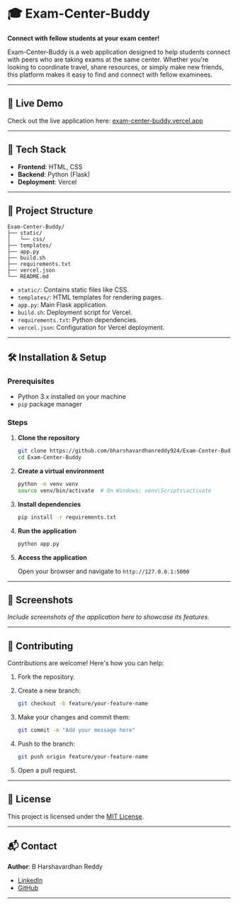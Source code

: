 # 🎓 Exam-Center-Buddy

**Connect with fellow students at your exam center!**

Exam-Center-Buddy is a web application designed to help students connect with peers who are taking exams at the same center. Whether you're looking to coordinate travel, share resources, or simply make new friends, this platform makes it easy to find and connect with fellow examinees.

---

## 🚀 Live Demo

Check out the live application here: [exam-center-buddy.vercel.app](https://exam-center-buddy.vercel.app)

---

## 🧰 Tech Stack

- **Frontend**: HTML, CSS
- **Backend**: Python (Flask)
- **Deployment**: Vercel

---

## 📂 Project Structure

```
Exam-Center-Buddy/
├── static/
│   └── css/
├── templates/
├── app.py
├── build.sh
├── requirements.txt
├── vercel.json
└── README.md
```

- `static/`: Contains static files like CSS.
- `templates/`: HTML templates for rendering pages.
- `app.py`: Main Flask application.
- `build.sh`: Deployment script for Vercel.
- `requirements.txt`: Python dependencies.
- `vercel.json`: Configuration for Vercel deployment.

---

## 🛠️ Installation & Setup

### Prerequisites

- Python 3.x installed on your machine
- `pip` package manager

### Steps

1. **Clone the repository**

   ```bash
   git clone https://github.com/bharshavardhanreddy924/Exam-Center-Buddy.git
   cd Exam-Center-Buddy
   ```

2. **Create a virtual environment**

   ```bash
   python -m venv venv
   source venv/bin/activate  # On Windows: venv\Scripts\activate
   ```

3. **Install dependencies**

   ```bash
   pip install -r requirements.txt
   ```

4. **Run the application**

   ```bash
   python app.py
   ```

5. **Access the application**

   Open your browser and navigate to `http://127.0.0.1:5000`

---

## 📸 Screenshots

*Include screenshots of the application here to showcase its features.*

---

## 🤝 Contributing

Contributions are welcome! Here's how you can help:

1. Fork the repository.
2. Create a new branch:

   ```bash
   git checkout -b feature/your-feature-name
   ```

3. Make your changes and commit them:

   ```bash
   git commit -m "Add your message here"
   ```

4. Push to the branch:

   ```bash
   git push origin feature/your-feature-name
   ```

5. Open a pull request.

---

## 📄 License

This project is licensed under the [MIT License](LICENSE).

---

## 📬 Contact

**Author**: B Harshavardhan Reddy  
- [LinkedIn](https://in.linkedin.com/in/b-harshavardhan-reddy-08911b174)  
- [GitHub](https://github.com/bharshavardhanreddy924)

---

